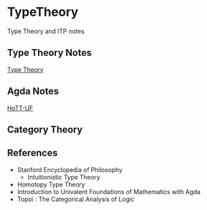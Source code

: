 # TypeTheory
Type Theory and ITP notes

## Type Theory Notes
[Type Theory](./tt/type_theory.md)

## Agda Notes
[HoTT-UF](./agda/HoTT-UF.lagda.md)

## Category Theory


## References
- Stanford Encyclopedia of Philosophy
  - Intuitionistic Type Theory
- Homotopy Type Theory 
-  Introduction to Univalent Foundations of Mathematics with Agda
-  Topoi : The Categorical Analysis of Logic